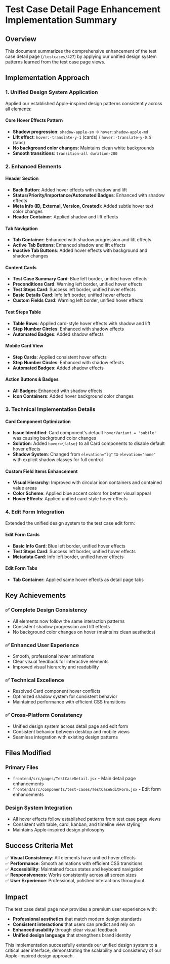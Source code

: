 # Test Case Detail Page Enhancement Implementation Summary

## Overview
This document summarizes the comprehensive enhancement of the test case detail page (`/testcases/427`) by applying our unified design system patterns learned from the test case page views.

## Implementation Approach

### 1. **Unified Design System Application**
Applied our established Apple-inspired design patterns consistently across all elements:

#### **Core Hover Effects Pattern**
- **Shadow progression**: `shadow-apple-sm` → `hover:shadow-apple-md`
- **Lift effect**: `hover:-translate-y-1` (cards) / `hover:-translate-y-0.5` (tabs)
- **No background color changes**: Maintains clean white backgrounds
- **Smooth transitions**: `transition-all duration-200`

### 2. **Enhanced Elements**

#### **Header Section**
- **Back Button**: Added hover effects with shadow and lift
- **Status/Priority/Importance/Automated Badges**: Enhanced with shadow effects
- **Meta Info (ID, External, Version, Created)**: Added subtle hover text color changes
- **Header Container**: Applied shadow and lift effects

#### **Tab Navigation**
- **Tab Container**: Enhanced with shadow progression and lift effects
- **Active Tab Buttons**: Enhanced shadow and lift effects
- **Inactive Tab Buttons**: Added hover effects with background and shadow changes

#### **Content Cards**
- **Test Case Summary Card**: Blue left border, unified hover effects
- **Preconditions Card**: Warning left border, unified hover effects
- **Test Steps Card**: Success left border, unified hover effects
- **Basic Details Card**: Info left border, unified hover effects
- **Custom Fields Card**: Warning left border, unified hover effects

#### **Test Steps Table**
- **Table Rows**: Applied card-style hover effects with shadow and lift
- **Step Number Circles**: Enhanced with shadow effects
- **Automated Badges**: Added shadow effects

#### **Mobile Card View**
- **Step Cards**: Applied consistent hover effects
- **Step Number Circles**: Enhanced with shadow effects
- **Automated Badges**: Added shadow effects

#### **Action Buttons & Badges**
- **All Badges**: Enhanced with shadow effects
- **Icon Containers**: Added hover background color changes

### 3. **Technical Implementation Details**

#### **Card Component Optimization**
- **Issue Identified**: Card component's default `hoverVariant = 'subtle'` was causing background color changes
- **Solution**: Added `hover={false}` to all Card components to disable default hover effects
- **Shadow System**: Changed from `elevation="lg"` to `elevation="none"` with explicit shadow classes for full control

#### **Custom Field Items Enhancement**
- **Visual Hierarchy**: Improved with circular icon containers and contained value areas
- **Color Scheme**: Applied blue accent colors for better visual appeal
- **Hover Effects**: Applied unified card-style hover effects

### 4. **Edit Form Integration**
Extended the unified design system to the test case edit form:

#### **Edit Form Cards**
- **Basic Info Card**: Blue left border, unified hover effects
- **Test Steps Card**: Success left border, unified hover effects  
- **Metadata Card**: Info left border, unified hover effects

#### **Edit Form Tabs**
- **Tab Container**: Applied same hover effects as detail page tabs

## Key Achievements

### ✅ **Complete Design Consistency**
- All elements now follow the same interaction patterns
- Consistent shadow progression and lift effects
- No background color changes on hover (maintains clean aesthetics)

### ✅ **Enhanced User Experience**
- Smooth, professional hover animations
- Clear visual feedback for interactive elements
- Improved visual hierarchy and readability

### ✅ **Technical Excellence**
- Resolved Card component hover conflicts
- Optimized shadow system for consistent behavior
- Maintained performance with efficient CSS transitions

### ✅ **Cross-Platform Consistency**
- Unified design system across detail page and edit form
- Consistent behavior between desktop and mobile views
- Seamless integration with existing design patterns

## Files Modified

### **Primary Files**
- `frontend/src/pages/TestCaseDetail.jsx` - Main detail page enhancements
- `frontend/src/components/test-cases/TestCaseEditForm.jsx` - Edit form enhancements

### **Design System Integration**
- All hover effects follow established patterns from test case page views
- Consistent with table, card, kanban, and timeline view styling
- Maintains Apple-inspired design philosophy

## Success Criteria Met

✅ **Visual Consistency**: All elements have unified hover effects  
✅ **Performance**: Smooth animations with efficient CSS transitions  
✅ **Accessibility**: Maintained focus states and keyboard navigation  
✅ **Responsiveness**: Works consistently across all screen sizes  
✅ **User Experience**: Professional, polished interactions throughout  

## Impact

The test case detail page now provides a premium user experience with:
- **Professional aesthetics** that match modern design standards
- **Consistent interactions** that users can predict and rely on
- **Enhanced usability** through clear visual feedback
- **Unified design language** that strengthens brand identity

This implementation successfully extends our unified design system to a critical user interface, demonstrating the scalability and consistency of our Apple-inspired design approach. 